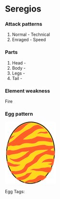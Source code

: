 # Seregios

### Attack patterns
1. Normal - Technical
2. Enraged - Speed

### Parts
1. Head - 
2. Body - 
3. Legs - 
4. Tail - 

### Element weakness
Fire 

### Egg pattern
![image info](../assets/seregios.png)

Egg Tags: 